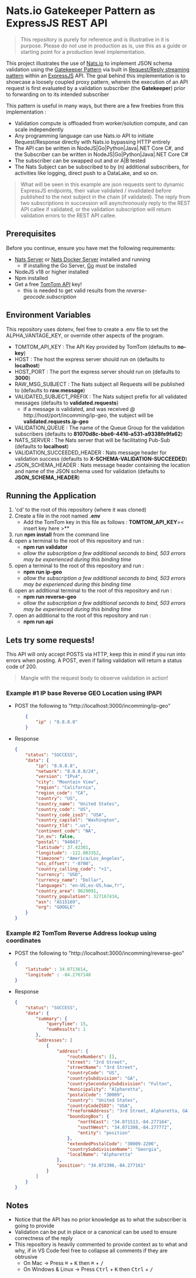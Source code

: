 # Nats.io Gatekeeper Pattern as ExpressJS REST API

> This repository is purely for reference and is illustrative in it is purpose. Please do not use in production as is, use this as a guide
or starting point for a production level implementation.


This project illustrates the use of [Nats.io](https://nats.io/) to implement JSON schema validation using the [Gatekeeper Pattern](https://dzone.com/articles/cloud-design-patterns-part-2-the-gatekeeper-securi) via built in [Request/Reply streaming pattern](https://docs.nats.io/nats-concepts/core-nats/reqreply) within an [ExpressJS]() API. The goal behind this implementation is to showcase a loosely coupled proxy pattern, wherein the execution of an API request is first evaluated by a validation subscriber (the **Gatekeeper**) prior to forwarding on to its intended subscriber

This pattern is useful in many ways, but there are a few freebies from this implementation :
* Validation compute is offloaded from worker/solution compute, and can scale independently
* Any programming language can use Nats.io API to initiate Request/Response directly with Nats.io bypassing HTTP entirely
* The API can be written in NodeJS|Go|Python|Java|.NET Core C#, and the Subscriber can be written in NodeJS|Go|Python|Java|.NET Core C#
* The subscriber can be swapped out and or A|B tested
* The Nats Subject can be subscribed to by (n) additional subscribers, for activities like logging, direct push to a DataLake, and so on.

> What will be seen in this example are json requests sent to dynamic ExpressJS endpoints, their value validated / invalidated before published to the next subject in the chain (if validated). The reply from two subscriptions in succession will asynchronously reply to the REST API callee if validated, or the validation subscription will return validation errors to the REST API callee.

## Prerequisites

Before you continue, ensure you have met the following requirements:

* [Nats Server](https://docs.nats.io/running-a-nats-service/introduction/installation#downloading-a-release-build) or [Nats Docker Server](https://hub.docker.com/_/nats) installed and running
    * If installing the Go Server, [Go](https://go.dev/doc/install) must be installed
* NodeJS v18 or higher installed
* Npm installed
* Get a free [TomTom API](https://developer.tomtom.com/user/register?destination=/how-to-get-tomtom-api-key) key!
    * this is needed to get valid results from the *reverse-geocode.subscription*

## Environment Variables

This repository uses dotenv, feel free to create a .env file to set the ALPHA_VANTAGE_KEY, or override other aspects of the program.

* TOMTOM_API_KEY : The API Key provided by TomTom (defaults to **no-key**)
* HOST : The host the express server should run on (defaults to **localhost**)
* HOST_PORT : The port the express server should run on (defaults to **3000**)
* RAW_MSG_SUBJECT : The Nats subject all Requests will be published to (defaults to **raw.message**)
* VALIDATED_SUBJECT_PREFIX : The Nats subject prefix for all validated messages (defaults to **validated.requests**)
    * if a message is validated, and was received @ http://host/port/incomming/ip-geo, the subject will be **validated.requests.ip-geo**
* VALIDATION_QUEUE : The name of the Queue Group for the validation subscribers (defaults to **81070d8c-bbe6-4416-a531-a9338fe9fa62**)
* NATS_SERVER : The Nats server that will be facilitating Pub-Sub (defaults to  **localhost**)
* VALIDATION_SUCCEEDED_HEADER : Nats message header for validation success (defaults to **X-SCHEMA-VALIDATION-SUCCEEDED**)
* JSON_SCHEMA_HEADER : Nats message header containing the location and name of the JSON schema used for validation (defaults to **JSON_SCHEMA_HEADER**)

## Running the Application

1) 'cd' to the root of this repository (where it was cloned)
1) Create a file in the root named **.env**
    * Add the TomTom key in this file as follows : **TOMTOM_API_KEY**=< insert key here >**
1) run **npm install** from the command line
1) open a terminal to the root of this repository and run :
    * **npm run validator**
    * _allow the subscription a few additional seconds to bind, 503 errors may be experienced during this binding time_
1) open a terminal to the root of this repository and run :
    * **npm run ip-geo**
    * _allow the subscription a few additional seconds to bind, 503 errors may be experienced during this binding time_
1) open an additional terminal to the root of this repository and run :
    * **npm run reverse-geo**
    * _allow the subscription a few additional seconds to bind, 503 errors may be experienced during this binding time_
1) open an additional to the root of this repository and run :
    * **npm run api**

## Lets try some requests!
This API will only accept POSTS via HTTP, keep this in mind if you run into errors when posting. A POST, even if failing validation will return a status code of 200.

> Mangle with the request body to observe validation in action!

### Example #1 IP base Reverse GEO Location using IPAPI

* POST the following to "http://localhost:3000/incomming/ip-geo"

    ```json
        {
            "ip" : "8.8.8.8"
        }
    ```
* Response
    ```json
    {
        "status": "SUCCESS",
        "data": {
            "ip": "8.8.8.8",
            "network": "8.8.8.0/24",
            "version": "IPv4",
            "city": "Mountain View",
            "region": "California",
            "region_code": "CA",
            "country": "US",
            "country_name": "United States",
            "country_code": "US",
            "country_code_iso3": "USA",
            "country_capital": "Washington",
            "country_tld": ".us",
            "continent_code": "NA",
            "in_eu": false,
            "postal": "94043",
            "latitude": 37.42301,
            "longitude": -122.083352,
            "timezone": "America/Los_Angeles",
            "utc_offset": "-0700",
            "country_calling_code": "+1",
            "currency": "USD",
            "currency_name": "Dollar",
            "languages": "en-US,es-US,haw,fr",
            "country_area": 9629091,
            "country_population": 327167434,
            "asn": "AS15169",
            "org": "GOOGLE"
        }
    }
    ```

### Example #2 TomTom Reverse Address lookup using coordinates

* POST the following to "http://localhost:3000/incomming/reverse-geo"

    ```json
    {
        "latitude" : 34.0713614,
        "longitude" : -84.2767148
    }
    ```
* Response
    ```json
    {
        "status": "SUCCESS",
        "data": {
            "summary": {
                "queryTime": 15,
                "numResults": 1
            },
            "addresses": [
                {
                    "address": {
                        "routeNumbers": [],
                        "street": "3rd Street",
                        "streetName": "3rd Street",
                        "countryCode": "US",
                        "countrySubdivision": "GA",
                        "countrySecondarySubdivision": "Fulton",
                        "municipality": "Alpharetta",
                        "postalCode": "30009",
                        "country": "United States",
                        "countryCodeISO3": "USA",
                        "freeformAddress": "3rd Street, Alpharetta, GA 30009",
                        "boundingBox": {
                            "northEast": "34.071513,-84.277164",
                            "southWest": "34.071308,-84.277772",
                            "entity": "position"
                        },
                        "extendedPostalCode": "30009-2206",
                        "countrySubdivisionName": "Georgia",
                        "localName": "Alpharetta"
                    },
                    "position": "34.071396,-84.277161"
                }
            ]
        }
    }
    ```



## Notes
* Notice that the API has no prior knowledge as to what the subscriber is going to provide
* Validation can be put in place or a canonical can be used to ensure correctness of the reply
* This repository is heavily commented to provide context as to what and why, if in VS Code feel free to collapse all comments if they are obtrusive
    * On Mac -> Press <kbd>&#8984;</kbd> + <kbd>K</kbd> then <kbd>&#8984;</kbd> + <kbd>/</kbd> 
    * On Windows & Linux -> Press <kbd>Ctrl</kbd> + <kbd>K</kbd> then <kbd>Ctrl</kbd> + <kbd>/</kbd> 